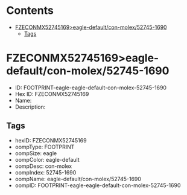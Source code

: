 



Contents
========

* [FZECONMX52745169>eagle-default/con-molex/52745-1690](#fzeconmx52745169eagle-defaultcon-molex52745-1690)
	* [Tags](#tags)

# FZECONMX52745169>eagle-default/con-molex/52745-1690

- ID: FOOTPRINT-eagle-eagle-default-con-molex-52745-1690
- Hex ID: FZECONMX52745169
- Name: 
- Description: 

## Tags

- hexID: FZECONMX52745169
- oompType: FOOTPRINT
- oompSize: eagle
- oompColor: eagle-default
- oompDesc: con-molex
- oompIndex: 52745-1690
- oompName: eagle-default/con-molex/52745-1690
- oompID: FOOTPRINT-eagle-eagle-default-con-molex-52745-1690
